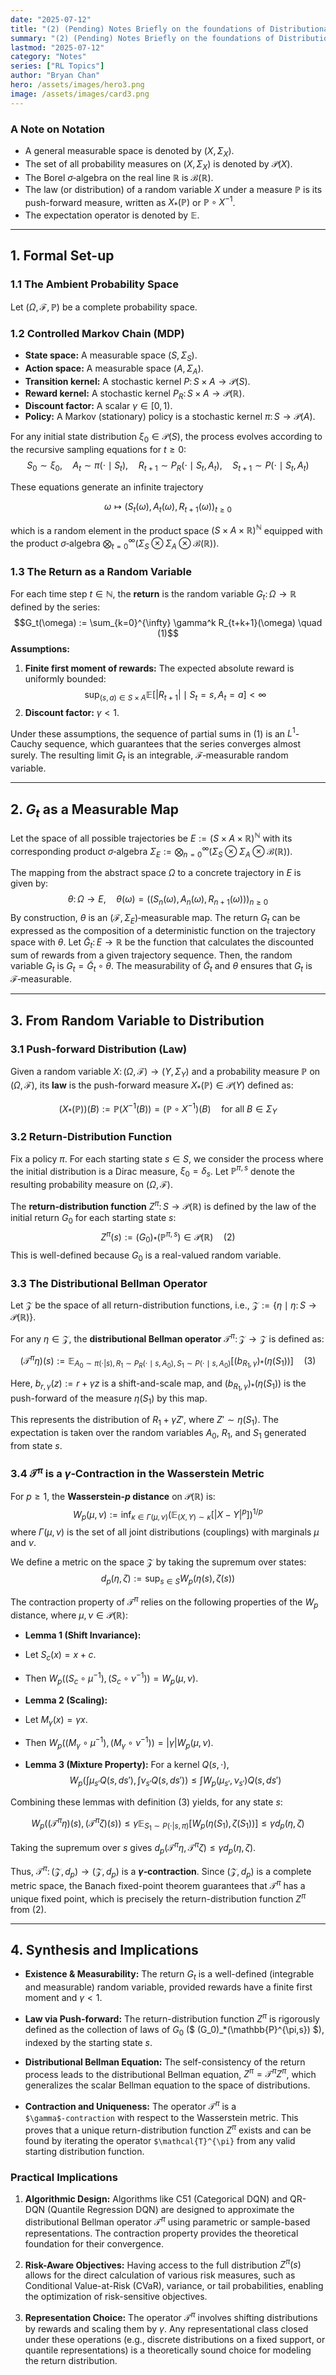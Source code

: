 ```yaml
---
date: "2025-07-12"
title: "(2) (Pending) Notes Briefly on the foundations of Distributional RL"
summary: "(2) (Pending) Notes Briefly on the foundations of Distributional RL"
lastmod: "2025-07-12"
category: "Notes"
series: ["RL Topics"]
author: "Bryan Chan"
hero: /assets/images/hero3.png
image: /assets/images/card3.png
---
```


### A Note on Notation
-   A general measurable space is denoted by $(X, \Sigma_X)$.
-   The set of all probability measures on $(X, \Sigma_X)$ is denoted by $\mathcal{P}(X)$.
-   The Borel $\sigma$‑algebra on the real line $\mathbb{R}$ is $\mathcal{B}(\mathbb{R})$.
-   The law (or distribution) of a random variable $X$ under a measure $\mathbb{P}$ is its push-forward measure, written as $X_{*}(\mathbb{P})$ or $\mathbb{P} \circ X^{-1}$.
-   The expectation operator is denoted by $\mathbb{E}$.

---

## 1. Formal Set-up

### 1.1 The Ambient Probability Space
Let $(\Omega, \mathcal{F}, \mathbb{P})$ be a complete probability space.

### 1.2 Controlled Markov Chain (MDP)
-   **State space:** A measurable space $(S, \Sigma_S)$.
-   **Action space:** A measurable space $(A, \Sigma_A)$.
-   **Transition kernel:** A stochastic kernel $P \colon S \times A \to \mathcal{P}(S)$.
-   **Reward kernel:** A stochastic kernel $P_R \colon S \times A \to \mathcal{P}(\mathbb{R})$.
-   **Discount factor:** A scalar $\gamma \in [0, 1)$.
-   **Policy:** A Markov (stationary) policy is a stochastic kernel $\pi \colon S \to \mathcal{P}(A)$.

For any initial state distribution $\xi_0 \in \mathcal{P}(S)$, the process evolves according to the recursive sampling equations for $t \ge 0$:
$$
S_0 \sim \xi_0, \quad A_t \sim \pi(\cdot \mid S_t), \quad R_{t+1} \sim P_R(\cdot \mid S_t, A_t), \quad S_{t+1} \sim P(\cdot \mid S_t, A_t)
$$

These equations generate an infinite trajectory 

$$
\omega \mapsto (S_t(\omega), A_t(\omega), R_{t+1}(\omega))_{t \ge 0}
$$

which is a random element in the product space $(S \times A \times \mathbb{R})^{\mathbb{N}}$ equipped with the product $\sigma$‑algebra $\bigotimes_{t=0}^{\infty} (\Sigma_S \otimes \Sigma_A \otimes \mathcal{B}(\mathbb{R}))$.

### 1.3 The Return as a Random Variable
For each time step $t \in \mathbb{N}$, the **return** is the random variable $G_t \colon \Omega \to \mathbb{R}$ defined by the series:
$$G_t(\omega) := \sum_{k=0}^{\infty} \gamma^k R_{t+k+1}(\omega) \quad (1)$$
**Assumptions:**
1.  **Finite first moment of rewards:** The expected absolute reward is uniformly bounded:
    $$
    \sup_{(s,a) \in S \times A} \mathbb{E}\left[ |R_{t+1}| \mid S_t=s, A_t=a \right] < \infty
    $$
2.  **Discount factor:** $\gamma < 1$.

Under these assumptions, the sequence of partial sums in $(1)$ is an $L^1$-Cauchy sequence, which guarantees that the series converges almost surely. The resulting limit $G_t$ is an integrable, $\mathcal{F}$‑measurable random variable.

---

## 2. $G_t$ as a Measurable Map

Let the space of all possible trajectories be $E := (S \times A \times \mathbb{R})^{\mathbb{N}}$ with its corresponding product $\sigma$‑algebra $\Sigma_E := \bigotimes_{n=0}^{\infty} (\Sigma_S \otimes \Sigma_A \otimes \mathcal{B}(\mathbb{R}))$.

The mapping from the abstract space $\Omega$ to a concrete trajectory in $E$ is given by:
$$\theta \colon \Omega \to E, \quad \theta(\omega) = \left( (S_n(\omega), A_n(\omega), R_{n+1}(\omega)) \right)_{n \ge 0}$$
By construction, $\theta$ is an $(\mathcal{F}, \Sigma_E)$‑measurable map. The return $G_t$ can be expressed as the composition of a deterministic function on the trajectory space with $\theta$. Let $\tilde{G}_t \colon E \to \mathbb{R}$ be the function that calculates the discounted sum of rewards from a given trajectory sequence. Then, the random variable $G_t$ is $G_t = \tilde{G}_t \circ \theta$. The measurability of $\tilde{G}_t$ and $\theta$ ensures that $G_t$ is $\mathcal{F}$‑measurable.

---

## 3. From Random Variable to Distribution

### 3.1 Push-forward Distribution (Law)
Given a random variable $X \colon (\Omega, \mathcal{F}) \to (Y, \Sigma_Y)$ and a probability measure $\mathbb{P}$ on $(\Omega, \mathcal{F})$, its **law** is the push-forward measure $X_{*}(\mathbb{P}) \in \mathcal{P}(Y)$ defined as:

$$
(X_\ast (\mathbb{P}))(B) := \mathbb{P}(X^{-1}(B)) = (\mathbb{P} \circ X^{-1})(B) \quad \text{for all } B \in \Sigma_Y
$$

### 3.2 Return-Distribution Function
Fix a policy $\pi$. For each starting state $s \in S$, we consider the process where the initial distribution is a Dirac measure, $\xi_0 = \delta_s$. Let $\mathbb{P}^{\pi, s}$ denote the resulting probability measure on $(\Omega, \mathcal{F})$.

The **return-distribution function** $Z^{\pi} \colon S \to \mathcal{P}(\mathbb{R})$ is defined by the law of the initial return $G_0$ for each starting state $s$:
$$Z^{\pi}(s) := (G_0)_{*}(\mathbb{P}^{\pi, s}) \in \mathcal{P}(\mathbb{R}) \quad (2)$$
This is well-defined because $G_0$ is a real-valued random variable.

### 3.3 The Distributional Bellman Operator
Let $\mathcal{Z}$ be the space of all return-distribution functions, i.e., $\mathcal{Z} := \lbrace \eta \mid \eta \colon S \to \mathcal{P}(\mathbb{R}) \rbrace$.

For any $\eta \in \mathcal{Z}$, the **distributional Bellman operator** $\mathcal T^{\pi} \colon \mathcal Z \to \mathcal Z$ is defined as:

$$
(\mathcal T^{\pi} \eta)(s) := \mathbb E_{A_0 \sim \pi(\cdot|s), R_1 \sim P_R(\cdot \mid s,A_0), S_1 \sim P(\cdot \mid s,A_0)} \left[ (b_{R_1, \gamma})_\ast (\eta(S_1)) \right] \quad (3)
$$

Here, $b_{r, \gamma}(z) := r + \gamma z$ is a shift-and-scale map, and $(b_{R_1, \gamma})_\ast (\eta(S_1))$ is the push-forward of the measure $\eta(S_1)$ by this map. 

This represents the distribution of $R_1 + \gamma Z'$, where $Z' \sim \eta(S_1)$. The expectation is taken over the random variables $A_0$, $R_1$, and $S_1$ generated from state $s$.

### 3.4 $\mathcal{T}^{\pi}$ is a $\gamma$‑Contraction in the Wasserstein Metric

For $p \ge 1$, the **Wasserstein-$p$ distance** on $\mathcal{P}(\mathbb{R})$ is:
$$W_p(\mu, \nu) := \inf_{\kappa \in \Gamma(\mu, \nu)} \left( \mathbb{E}_{(X,Y) \sim \kappa} \left[ |X-Y|^p \right] \right)^{1/p}$$
where $\Gamma(\mu, \nu)$ is the set of all joint distributions (couplings) with marginals $\mu$ and $\nu$.

We define a metric on the space $\mathcal{Z}$ by taking the supremum over states:
$$d_p(\eta, \zeta) := \sup_{s \in S} W_p(\eta(s), \zeta(s))$$

The contraction property of $\mathcal{T}^{\pi}$ relies on the following properties of the $W_p$ distance, where $\mu, \nu \in \mathcal{P}(\mathbb{R})$:

-   **Lemma 1 (Shift Invariance):** 
   - Let $S_c(x) = x+c$. 
   - Then $W_p ((S_c \circ \mu^{-1}), (S_c \circ \nu^{-1})) = W_p(\mu, \nu)$.

-   **Lemma 2 (Scaling):** 
   - Let $M_\gamma(x) = \gamma x$. 
   - Then $W_p((M_\gamma \circ \mu^{-1}), (M_\gamma \circ \nu^{-1})) = \lvert \gamma \rvert W_p(\mu, \nu)$.

-   **Lemma 3 (Mixture Property):** For a kernel $Q(s, \cdot)$,
    $$
    W_p \left( \int \mu_{s'} Q(s, ds'), \int \nu_{s'} Q(s, ds') \right) \le \int W_p(\mu_{s'}, \nu_{s'}) Q(s, ds')
    $$

Combining these lemmas with definition $(3)$ yields, for any state $s$:

$$
W_p( (\mathcal{T}^{\pi}\eta)(s), (\mathcal{T}^{\pi}\zeta)(s) ) \le \gamma  \mathbb{E}_{S_1 \sim P(\cdot|s, \pi)} \left[ W_p(\eta(S_1), \zeta(S_1)) \right] \le \gamma  d_p(\eta, \zeta)
$$

Taking the supremum over $s$ gives $d_p(\mathcal{T}^{\pi}\eta, \mathcal{T}^{\pi}\zeta) \le \gamma d_p(\eta, \zeta)$.

Thus, $\mathcal{T}^{\pi} \colon (\mathcal{Z}, d_p) \to (\mathcal{Z}, d_p)$ is a **$\gamma$‑contraction**. Since $(\mathcal{Z}, d_p)$ is a complete metric space, the Banach fixed-point theorem guarantees that $\mathcal{T}^{\pi}$ has a unique fixed point, which is precisely the return-distribution function $Z^{\pi}$ from $(2)$.

---

## 4. Synthesis and Implications

-   **Existence & Measurability:** The return $G_t$ is a well-defined (integrable and measurable) random variable, provided rewards have a finite first moment and $\gamma < 1$.

-   **Law via Push-forward:** The return-distribution function $Z^{\pi}$ is rigorously defined as the collection of laws of $G_0$ ($ (G_0)_*(\mathbb{P}^{\pi,s}) $), indexed by the starting state $s$.

-   **Distributional Bellman Equation:** The self-consistency of the return process leads to the distributional Bellman equation, $Z^{\pi} = \mathcal{T}^{\pi} Z^{\pi}$, which generalizes the scalar Bellman equation to the space of distributions.

-   **Contraction and Uniqueness:** The operator $\mathcal{T}^{\pi}$ is a `$\gamma$‑contraction` with respect to the Wasserstein metric. This proves that a unique return-distribution function $Z^{\pi}$ exists and can be found by iterating the operator `$\mathcal{T}^{\pi}` from any valid starting distribution function.

### Practical Implications
1.  **Algorithmic Design:** Algorithms like C51 (Categorical DQN) and QR-DQN (Quantile Regression DQN) are designed to approximate the distributional Bellman operator $\mathcal{T}^{\pi}$ using parametric or sample-based representations. The contraction property provides the theoretical foundation for their convergence.

2.  **Risk-Aware Objectives:** Having access to the full distribution $Z^{\pi}(s)$ allows for the direct calculation of various risk measures, such as Conditional Value-at-Risk (CVaR), variance, or tail probabilities, enabling the optimization of risk-sensitive objectives.

3.  **Representation Choice:** The operator $\mathcal{T}^{\pi}$ involves shifting distributions by rewards and scaling them by $\gamma$. Any representational class closed under these operations (e.g., discrete distributions on a fixed support, or quantile representations) is a theoretically sound choice for modeling the return distribution.
